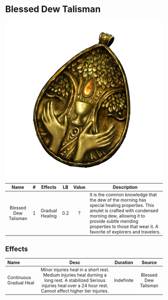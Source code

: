 # Blessed Dew Talisman

![Copyrighted Image](BlessedDewTalisman.png)

|         Name         | # |     Effects     | LB | Value | Description                                                                                                                                                                                                                                              |
| :------------------: | :-: | :-------------: | :-: | :---: | -------------------------------------------------------------------------------------------------------------------------------------------------------------------------------------------------------------------------------------------------------- |
| Blessed Dew Talisman | 1 | Gradual Healing | 0.2 |   ?   | It is the common knowledge that the dew of the morning has special healing properties. This amulet is crafted with condensed morning dew, allowing it to provide subtle mending properties to those that wear it. A favorite of explorers and travelers. |

## Effects

| Name                    |                                                                                    Desc                                                                                    |  Duration  |        Source        |
| :---------------------- | :------------------------------------------------------------------------------------------------------------------------------------------------------------------------: | :--------: | :------------------: |
| Continuous Gradual Heal | Minor injuries heal in a short rest. Medium injuries heal durning a long rest. A stabilized Serious injuries heal over a 24 hour rest. Cannot effect higher tier injuries. | Indefinite | Blessed Dew Talisman |

